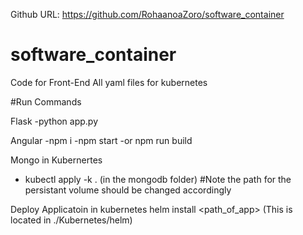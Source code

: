 Github URL: https://github.com/RohaanoaZoro/software_container

# software_container
Code for Front-End
All yaml files for kubernetes


#Run Commands

Flask
-python app.py

Angular
-npm i
-npm start 
-or npm run build

Mongo in Kubernertes
- kubectl apply -k . (in the mongodb folder)
#Note the path for the persistant volume should be changed accordingly

Deploy Applicatoin in kubernetes
helm install <name of application> <path_of_app> (This is located in ./Kubernetes/helm)
